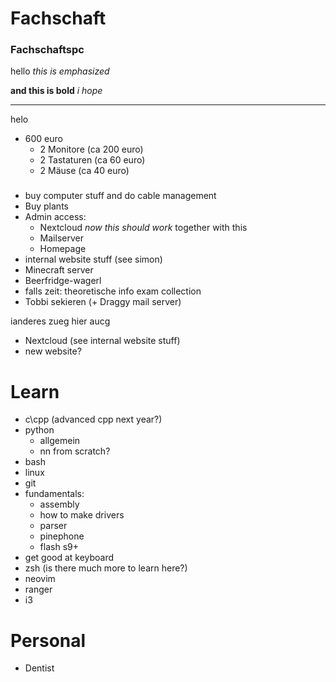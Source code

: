 # Fachschaft

### Fachschaftspc
hello _this is emphasized_

**and this is bold**
_i hope_
***

helo
* 600 euro
	* 2 Monitore (ca 200 euro)
	* 2 Tastaturen (ca 60 euro)
	* 2 Mäuse (ca 40 euro)


###
* buy computer stuff and do cable management
* Buy plants
* Admin access:
	* Nextcloud *now this should work* together with this
	* Mailserver
	* Homepage
* internal website stuff (see simon)
* Minecraft server
* Beerfridge-wagerl
* falls zeit: theoretische info exam collection
* Tobbi sekieren (+ Draggy mail server)

ianderes zueg
hier aucg
* Nextcloud (see internal website stuff)
* new website?

# Learn

* c\cpp (advanced cpp next year?)
* python
	* allgemein
	* nn from scratch?
* bash
* linux
* git
* fundamentals:
	* assembly
	* how to make drivers
	* parser
	* pinephone
	* flash s9+
* get good at keyboard
* zsh (is there much more to learn here?)
* neovim
* ranger
* i3

# Personal

* Dentist 
